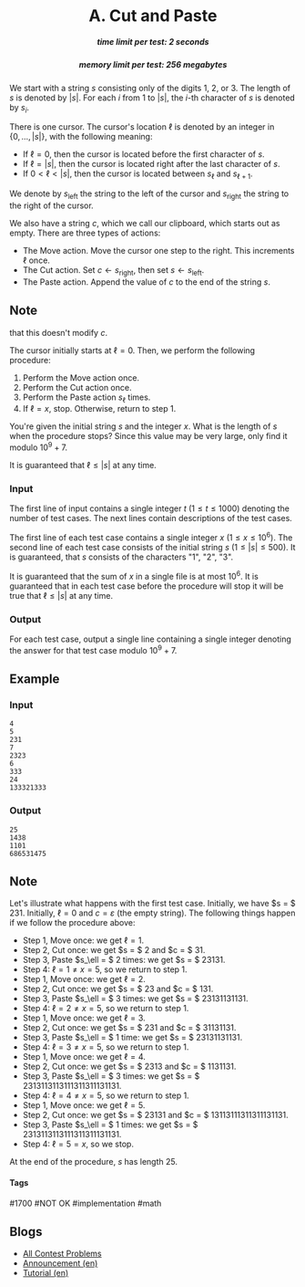 <h1 style='text-align: center;'> A. Cut and Paste</h1>

<h5 style='text-align: center;'>time limit per test: 2 seconds</h5>
<h5 style='text-align: center;'>memory limit per test: 256 megabytes</h5>

We start with a string $s$ consisting only of the digits $1$, $2$, or $3$. The length of $s$ is denoted by $|s|$. For each $i$ from $1$ to $|s|$, the $i$-th character of $s$ is denoted by $s_i$. 

There is one cursor. The cursor's location $\ell$ is denoted by an integer in $\{0, \ldots, |s|\}$, with the following meaning: 

* If $\ell = 0$, then the cursor is located before the first character of $s$.
* If $\ell = |s|$, then the cursor is located right after the last character of $s$.
* If $0 < \ell < |s|$, then the cursor is located between $s_\ell$ and $s_{\ell+1}$.

We denote by $s_\text{left}$ the string to the left of the cursor and $s_\text{right}$ the string to the right of the cursor. 

We also have a string $c$, which we call our clipboard, which starts out as empty. There are three types of actions:

* The Move action. Move the cursor one step to the right. This increments $\ell$ once.
* The Cut action. Set $c \leftarrow s_\text{right}$, then set $s \leftarrow s_\text{left}$.
* The Paste action. Append the value of $c$ to the end of the string $s$. 
## Note

 that this doesn't modify $c$.

The cursor initially starts at $\ell = 0$. Then, we perform the following procedure:

1. Perform the Move action once.
2. Perform the Cut action once.
3. Perform the Paste action $s_\ell$ times.
4. If $\ell = x$, stop. Otherwise, return to step 1.

You're given the initial string $s$ and the integer $x$. What is the length of $s$ when the procedure stops? Since this value may be very large, only find it modulo $10^9 + 7$. 

It is guaranteed that $\ell \le |s|$ at any time.

### Input

The first line of input contains a single integer $t$ ($1 \le t \le 1000$) denoting the number of test cases. The next lines contain descriptions of the test cases.

The first line of each test case contains a single integer $x$ ($1 \le x \le 10^6$). The second line of each test case consists of the initial string $s$ ($1 \le |s| \le 500$). It is guaranteed, that $s$ consists of the characters "1", "2", "3".

It is guaranteed that the sum of $x$ in a single file is at most $10^6$. It is guaranteed that in each test case before the procedure will stop it will be true that $\ell \le |s|$ at any time.

### Output

For each test case, output a single line containing a single integer denoting the answer for that test case modulo $10^9 + 7$. 

## Example

### Input


```text
4
5
231
7
2323
6
333
24
133321333
```
### Output


```text
25
1438
1101
686531475
```
## Note

Let's illustrate what happens with the first test case. Initially, we have $s = $ 231. Initially, $\ell = 0$ and $c = \varepsilon$ (the empty string). The following things happen if we follow the procedure above:

 

* Step 1, Move once: we get $\ell = 1$.
* Step 2, Cut once: we get $s = $ 2 and $c = $ 31.
* Step 3, Paste $s_\ell = $ 2 times: we get $s = $ 23131.
* Step 4: $\ell = 1 \not= x = 5$, so we return to step 1.
* Step 1, Move once: we get $\ell = 2$.
* Step 2, Cut once: we get $s = $ 23 and $c = $ 131.
* Step 3, Paste $s_\ell = $ 3 times: we get $s = $ 23131131131.
* Step 4: $\ell = 2 \not= x = 5$, so we return to step 1.
* Step 1, Move once: we get $\ell = 3$.
* Step 2, Cut once: we get $s = $ 231 and $c = $ 31131131.
* Step 3, Paste $s_\ell = $ 1 time: we get $s = $ 23131131131.
* Step 4: $\ell = 3 \not= x = 5$, so we return to step 1.
* Step 1, Move once: we get $\ell = 4$.
* Step 2, Cut once: we get $s = $ 2313 and $c = $ 1131131.
* Step 3, Paste $s_\ell = $ 3 times: we get $s = $ 2313113113111311311131131.
* Step 4: $\ell = 4 \not= x = 5$, so we return to step 1.
* Step 1, Move once: we get $\ell = 5$.
* Step 2, Cut once: we get $s = $ 23131 and $c = $ 13113111311311131131.
* Step 3, Paste $s_\ell = $ 1 times: we get $s = $ 2313113113111311311131131.
* Step 4: $\ell = 5 = x$, so we stop.

At the end of the procedure, $s$ has length $25$. 



#### Tags 

#1700 #NOT OK #implementation #math 

## Blogs
- [All Contest Problems](../Codeforces_Round_607_(Div._1).md)
- [Announcement (en)](../blogs/Announcement_(en).md)
- [Tutorial (en)](../blogs/Tutorial_(en).md)
